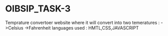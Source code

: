 # OIBSIP_TASK-3
Temprature convertoer website where it will convert into two temeratures :
->Celsius
->Fahrenheit
 languages used : HMTL,CSS,JAVASCRIPT
